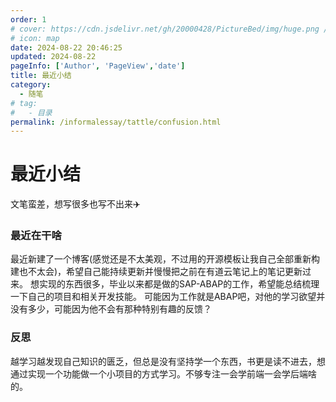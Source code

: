 ```yaml
---
order: 1
# cover: https://cdn.jsdelivr.net/gh/20000428/PictureBed/img/huge.png //预览图
# icon: map
date: 2024-08-22 20:46:25
updated: 2024-08-22
pageInfo: ['Author', 'PageView','date']
title: 最近小结
category:
  - 随笔
# tag:
#   - 目录
permalink: /informalessay/tattle/confusion.html
---
```

# 最近小结
文笔蛮差，想写很多也写不出来:airplane:
<!-- more -->
### 最近在干啥
最近新建了一个博客(感觉还是不太美观，不过用的开源模板让我自己全部重新构建也不太会)，希望自己能持续更新并慢慢把之前在有道云笔记上的笔记更新过来。
想实现的东西很多，毕业以来都是做的SAP-ABAP的工作，希望能总结梳理一下自己的项目和相关开发技能。
可能因为工作就是ABAP吧，对他的学习欲望并没有多少，可能因为他不会有那种特别有趣的反馈？

### 反思
越学习越发现自己知识的匮乏，但总是没有坚持学一个东西，书更是读不进去，想通过实现一个功能做一个小项目的方式学习。不够专注一会学前端一会学后端啥的。

<!-- <Share /> -->